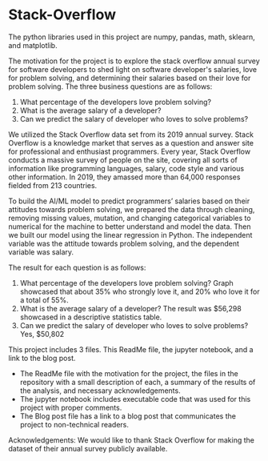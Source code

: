 # Stack-Overflow

The python libraries used in this project are numpy, pandas, math, sklearn, and matplotlib. 

The motivation for the project is to explore the stack overflow annual survey for software developers to shed light on software developer's salaries, love for problem solving, and determining their salaries based on their love for problem solving. The three business questions are as follows:
1) What percentage of the developers love problem solving? 
2) What is the average salary of a developer? 
3) Can we predict the salary of developer who loves to solve problems? 

We utilized the Stack Overflow data set from its 2019 annual survey. Stack Overflow is a knowledge market that serves as a question and answer site for professional and enthusiast programmers. Every year, Stack Overflow conducts a massive survey of people on the site, covering all sorts of information like programming languages, salary, code style and various other information. In 2019, they amassed more than 64,000 responses fielded from 213 countries.

To build the AI/ML model to predict programmers’ salaries based on their attitudes towards problem solving, we prepared the data through cleaning, removing missing values, mutation, and changing categorical variables to numerical for the machine to better understand and model the data. Then we built our model using the linear regression in Python. The independent variable was the attitude towards problem solving, and the dependent variable was salary.

The result for each question is as follows:
1) What percentage of the developers love problem solving? Graph showcased that about 35% who strongly love it, and 20% who love it for a total of 55%.
2) What is the average salary of a developer? The result was $56,298 showcased in a descriptive statistics table.
3) Can we predict the salary of developer who loves to solve problems? Yes, $50,802

This project includes 3 files. This ReadMe file, the jupyter notebook, and a link to the blog post.
  - The ReadMe file with the motivation for the project, the files in the repository with a small description of each, a summary of the         results of the analysis, and necessary acknowledgements.
  - The jupyter notebook includes executable code that was used for this project with proper comments.
  - The Blog post file has a link to a blog post that communicates the project to non-technical readers.
  
Acknowledgements: We would like to thank Stack Overflow for making the dataset of their annual survey publicly available.
